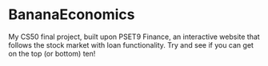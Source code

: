 # BananaEconomics
My CS50 final project, built upon PSET9 Finance, an interactive website that follows the stock market with loan functionality. Try and see if you can get on the top (or bottom) ten!
